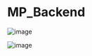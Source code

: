 # MP_Backend

![image](https://github.com/RE-Heat/MP_Backend/assets/111586909/b08e0acf-066e-4a81-bcff-baf236a03e2d)

![image](https://github.com/RE-Heat/MP_Backend/assets/111586909/1008fd69-5656-42e9-8870-3aa5ca34bba5)

